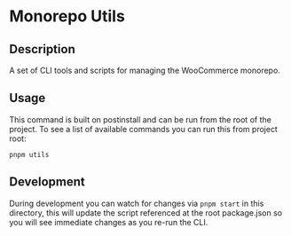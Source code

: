 # Monorepo Utils

## Description

A set of CLI tools and scripts for managing the WooCommerce monorepo.

## Usage

This command is built on postinstall and can be run from the root of the project.
To see a list of available commands you can run this from project root:

```
pnpm utils
```

## Development

During development you can watch for changes via `pnpm start` in this directory, this will
update the script referenced at the root package.json so you will see immediate changes as you
re-run the CLI.
